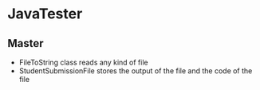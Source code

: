 <h1>JavaTester</h1>
<h2>Master</h2>
<ul>
<li>FileToString class reads any kind of file </li>
<li>StudentSubmissionFile stores the output of the file and the code of the file </li>
</ul>
